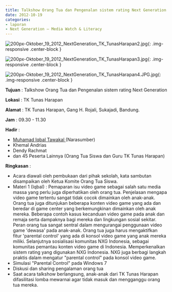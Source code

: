 ```yaml
---
title: Talkshow Orang Tua dan Pengenalan sistem rating Next Generation
date: 2012-10-19
categories:
- laporan
- Next Generation – Media Watch & Literacy
---
```



![200px-Oktober_19_2012_NextGeneration_TK_TunasHarapan2.jpg](/uploads/200px-Oktober_19_2012_NextGeneration_TK_TunasHarapan2.jpg){: .img-responsive .center-block }

![200px-Oktober_19_2012_NextGeneration_TK_TunasHarapan3.jpg](/uploads/200px-Oktober_19_2012_NextGeneration_TK_TunasHarapan3.jpg){: .img-responsive .center-block }

![200px-Oktober_19_2012_NextGeneration_TK_TunasHarapan4.JPG.jpg](/uploads/200px-Oktober_19_2012_NextGeneration_TK_TunasHarapan4.JPG.jpg){: .img-responsive .center-block }


**Tujuan** : Talkshow Orang Tua dan Pengenalan sistem rating Next Generation

**Lokasi** : TK Tunas Harapan 

**Alamat** : TK Tunas Harapan, Gang H. Rojali, Sukajadi, Bandung. 

**Jam** : 09.30 - 11.30 

**Hadir** :
* [Muhamad Iqbal Tawakal ](http://wiki.ciptamedia.org/wiki/Muhamad_Iqbal_Tawakal) (Narasumber)
* Khemal Andrias
* Dendy Rachmat
* dan 45 Peserta Lainnya (Orang Tua Siswa dan Guru TK Tunas Harapan)

**Ringkasan** :
* Acara diawali oleh pembukaan dari pihak sekolah, kata sambutan disampaikan oleh Ketua Komite Orang Tua Siswa.
* Materi 1 (Iqbal) : Pemaparan isu video game sebagai salah satu media massa yang perlu juga diperhatikan oleh orang tua. Penjelasan mengapa video game tertentu sangat tidak cocok dimainkan oleh anak-anak. Orang tua juga ditunjukan beberapa konten video game yang ada dan beredar di game center yang berkemungkinan dimainkan oleh anak mereka. Beberapa contoh kasus kecanduan video game pada anak dan remaja serta dampaknya bagi mereka dan lingkungan sosial sekitar. Peran orang tua sangat sentral dalam mengurangai penggunaan video game 'dewasa' pada anak-anak. Orang tua juga harus mengaktifkan fitur 'parental control' yang ada di konsol video game yang anak mereka miliki. Selanjutnya sosialisasi komunitas NXG Indonesia, sebagai komunitas pemantau konten video game di Indonesia. Memperkenalkan sistem rating yang digunakan NXG Indonesia. NXG juga berbagi langkah praktis dalam mengatur "parental control" pada konsol video game.
* Simulasi "Parental Control" pada Windows 7
* Diskusi dan sharing pengalaman orang tua
* Saat acara talkshow berlangsung, anak-anak dari TK Tunas Harapan difasilitasi lomba mewarnai agar tidak masuk dan mengganggu orang tua mereka.
